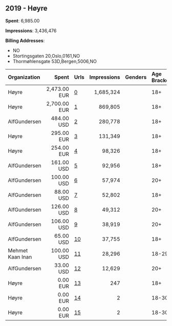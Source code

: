 ## 2019 - Høyre 
**Spent**: 6,985.00

**Impressions**: 3,436,476

**Billing Addresses**: 
- NO
- Stortingsgaten 20,Oslo,0161,NO
- Thormøhlensgate 53D,Bergen,5006,NO

|Organization|Spent|Urls|Impressions|Genders|Age Brackets|Country Codes|Billing Addresses|
|:---|---:|:---|---:|:---|:---|:---|:---|
|Høyre|2,473.00 EUR|[0](https://www.snap.com/political-ads/asset/a78e6ad7120dec666436b30f3b2bf19a45c50f08b2d990c918a10feb51db4a05?mediaType=mp4)|1,685,324||18+|norway|Stortingsgaten 20,Oslo,0161,NO|
|Høyre|2,700.00 EUR|[1](https://www.snap.com/political-ads/asset/101a864924d2f235056a107f779107972e32951d93f31bf95c1a9b361afec061?mediaType=mp4)|869,805||18+|norway|Stortingsgaten 20,Oslo,0161,NO|
|AlfGundersen|484.00 USD|[2](https://www.snap.com/political-ads/asset/70e3ba174091b98d67aa39e4bd6894aedbe371ce98a70565897a7cab8b36404e?mediaType=mp4)|280,778||18+|norway|Thormøhlensgate 53D,Bergen,5006,NO|
|Høyre|295.00 EUR|[3](https://www.snap.com/political-ads/asset/b5b28a3c8b020ef034747f95b3670c0c1c654584cef6658563f2f6975d9d97dd?mediaType=mp4)|131,349||18+|norway|Stortingsgaten 20,Oslo,0161,NO|
|Høyre|254.00 EUR|[4](https://www.snap.com/political-ads/asset/b5b28a3c8b020ef034747f95b3670c0c1c654584cef6658563f2f6975d9d97dd?mediaType=mp4)|98,326||18+|norway|Stortingsgaten 20,Oslo,0161,NO|
|AlfGundersen|161.00 USD|[5](https://www.snap.com/political-ads/asset/07a90ace242dc8350847c78649abbdbf12711176b9c9dfa69491ac2946a4897d?mediaType=mp4)|92,956||18+|norway|Thormøhlensgate 53D,Bergen,5006,NO|
|AlfGundersen|100.00 USD|[6](https://www.snap.com/political-ads/asset/c59a03473b4a0a1ef2e2c9a2717d299dd248e8dc9e54511e835b84d1c0251b69?mediaType=mp4)|57,974||20+|norway|Thormøhlensgate 53D,Bergen,5006,NO|
|AlfGundersen|88.00 USD|[7](https://www.snap.com/political-ads/asset/07a90ace242dc8350847c78649abbdbf12711176b9c9dfa69491ac2946a4897d?mediaType=mp4)|52,802||18+|norway|Thormøhlensgate 53D,Bergen,5006,NO|
|AlfGundersen|126.00 USD|[8](https://www.snap.com/political-ads/asset/28fbe659cd2b95bda4390488b1a91193d3f501850f9168f45c5bdafd038e6341?mediaType=mp4)|49,312||20+|norway|Thormøhlensgate 53D,Bergen,5006,NO|
|AlfGundersen|106.00 USD|[9](https://www.snap.com/political-ads/asset/6e88e041ab2d9163dce12699d36fe94534ceab66a9dfad4aeb060929a9c52207?mediaType=mp4)|38,919||20+|norway|Thormøhlensgate 53D,Bergen,5006,NO|
|AlfGundersen|65.00 USD|[10](https://www.snap.com/political-ads/asset/70e3ba174091b98d67aa39e4bd6894aedbe371ce98a70565897a7cab8b36404e?mediaType=mp4)|37,755||18+|norway|Thormøhlensgate 53D,Bergen,5006,NO|
|Mehmet Kaan Inan|100.00 USD|[11](https://www.snap.com/political-ads/asset/1948cb493c78c4e9962515bcccb53aeec3d55c8ccb4f87fd53a368482c060dc3?mediaType=png)|28,296||18-29|norway|NO|
|AlfGundersen|33.00 USD|[12](https://www.snap.com/political-ads/asset/70e3ba174091b98d67aa39e4bd6894aedbe371ce98a70565897a7cab8b36404e?mediaType=mp4)|12,629||20+|norway|Thormøhlensgate 53D,Bergen,5006,NO|
|Høyre|0.00 EUR|[13](https://www.snap.com/political-ads/asset/a322655b8976cd3436069b2a1afd491fac5221e96b12158456ef3b745bab882a?mediaType=png)|247||18+|norway|Stortingsgaten 20,Oslo,0161,NO|
|Høyre|0.00 EUR|[14](https://www.snap.com/political-ads/asset/cc17d694922f72ec166a2a30aad27347dc7ae20fa6ffc8f72fea4606ddf9db1d?mediaType=mp4)|2||18-30|norway|Stortingsgaten 20,Oslo,0161,NO|
|Høyre|0.00 EUR|[15](https://www.snap.com/political-ads/asset/db29d408259446534520e68a7155fc855b31bf187f1a7a36906b400820217ad1?mediaType=mp4)|2||18-30|norway|Stortingsgaten 20,Oslo,0161,NO|
